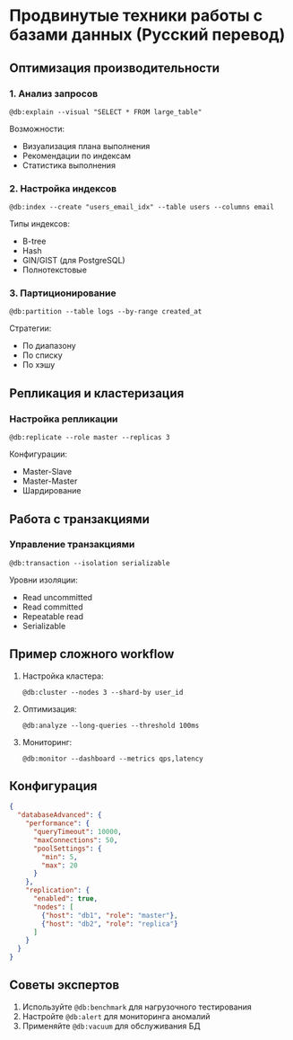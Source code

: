# Продвинутые техники работы с базами данных (Русский перевод)

## Оптимизация производительности

### 1. Анализ запросов
```cursor
@db:explain --visual "SELECT * FROM large_table"
```
Возможности:
- Визуализация плана выполнения
- Рекомендации по индексам
- Статистика выполнения

### 2. Настройка индексов
```cursor
@db:index --create "users_email_idx" --table users --columns email
```
Типы индексов:
- B-tree
- Hash
- GIN/GIST (для PostgreSQL)
- Полнотекстовые

### 3. Партиционирование
```cursor
@db:partition --table logs --by-range created_at
```
Стратегии:
- По диапазону
- По списку
- По хэшу

## Репликация и кластеризация

### Настройка репликации
```cursor
@db:replicate --role master --replicas 3
```
Конфигурации:
- Master-Slave
- Master-Master
- Шардирование

## Работа с транзакциями

### Управление транзакциями
```cursor
@db:transaction --isolation serializable
```
Уровни изоляции:
- Read uncommitted
- Read committed
- Repeatable read
- Serializable

## Пример сложного workflow
1. Настройка кластера:
   ```cursor
   @db:cluster --nodes 3 --shard-by user_id
   ```
2. Оптимизация:
   ```cursor
   @db:analyze --long-queries --threshold 100ms
   ```
3. Мониторинг:
   ```cursor
   @db:monitor --dashboard --metrics qps,latency
   ```

## Конфигурация
```json
{
  "databaseAdvanced": {
    "performance": {
      "queryTimeout": 10000,
      "maxConnections": 50,
      "poolSettings": {
        "min": 5,
        "max": 20
      }
    },
    "replication": {
      "enabled": true,
      "nodes": [
        {"host": "db1", "role": "master"},
        {"host": "db2", "role": "replica"}
      ]
    }
  }
}
```

## Советы экспертов
1. Используйте `@db:benchmark` для нагрузочного тестирования
2. Настройте `@db:alert` для мониторинга аномалий
3. Применяйте `@db:vacuum` для обслуживания БД